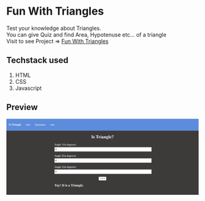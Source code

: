 # Fun With Triangles

Test your knowledge about Triangles. </br>
You can give Quiz and find Area, Hypotenuse etc... of a triangle</br>
Visit to see Project => [Fun With Triangles](https://fun-with-triangles-ab.netlify.app/)

## Techstack used
1. HTML
2. CSS
3. Javascript

## Preview
![App preview](https://github.com/BatraAayush/fun-with-triangles/blob/master/fun%20with%20triangles%20preview.png)


